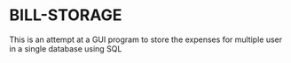 # BILL-STORAGE
This is an attempt at a GUI program to store the expenses for multiple user in a single database using SQL
